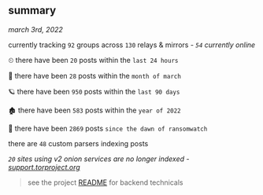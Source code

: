 
## summary
_march 3rd, 2022_

currently tracking `92` groups across `130` relays & mirrors - _`54` currently online_

⏲ there have been `20` posts within the `last 24 hours`

🦈 there have been `28` posts within the `month of march`

🪐 there have been `950` posts within the `last 90 days`

🏚 there have been `583` posts within the `year of 2022`

🦕 there have been `2869` posts `since the dawn of ransomwatch`

there are `48` custom parsers indexing posts

_`20` sites using v2 onion services are no longer indexed - [support.torproject.org](https://support.torproject.org/onionservices/v2-deprecation/)_

> see the project [README](https://github.com/thetanz/ransomwatch#ransomwatch--) for backend technicals
